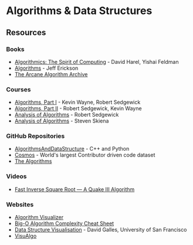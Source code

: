 # Algorithms & Data Structures

## Resources

### Books

* [Algorithmics: The Spirit of Computing](https://smile.amazon.co.uk/dp/0321117840) - David Harel, Yishai Feldman
* [Algorithms](https://jeffe.cs.illinois.edu/teaching/algorithms/) - Jeff Erickson
* [The Arcane Algorithm Archive](https://www.algorithm-archive.org/)

### Courses

* [Algorithms, Part I](https://www.coursera.org/learn/algorithms-part1) - Kevin Wayne, Robert Sedgewick
* [Algorithms, Part II](https://www.coursera.org/learn/algorithms-part2) - Robert Sedgewick, Kevin Wayne
* [Analysis of Algorithms](https://www.coursera.org/learn/analysis-of-algorithms) - Robert Sedgewick
* [Analysis of Algorithms](https://www.youtube.com/playlist?list=PLOtl7M3yp-DV69F32zdK7YJcNXpTunF2b) - Steven Skiena

### GitHub Repositories

* [AlgorithmsAndDataStructure](https://github.com/codePerfectPlus/AlgorithmsAndDataStructure) - C++ and Python
* [Cosmos](https://github.com/OpenGenus/cosmos/) - World's largest Contributor driven code dataset
* [The Algorithms](https://github.com/TheAlgorithms)

### Videos

* [Fast Inverse Square Root — A Quake III Algorithm](https://www.youtube.com/watch?v=p8u_k2LIZyo)

### Websites

* [Algorithm Visualizer](https://algorithm-visualizer.org/)
* [Big-O Algorithm Complexity Cheat Sheet](https://www.bigocheatsheet.com/)
* [Data Structure Visualisation](https://www.cs.usfca.edu/~galles/visualization/Algorithms.html) - David Galles, University of San Francisco
* [VisuAlgo](https://visualgo.net/en)




